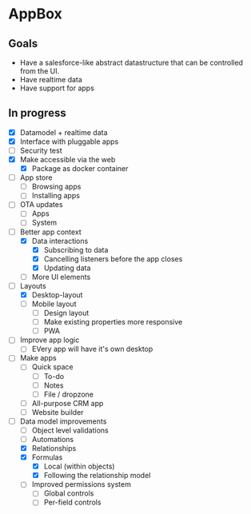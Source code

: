 # AppBox

## Goals

- Have a salesforce-like abstract datastructure that can be controlled from the UI.
- Have realtime data
- Have support for apps

## In progress

- [x] Datamodel + realtime data
- [x] Interface with pluggable apps
- [ ] Security test
- [x] Make accessible via the web
  - [x] Package as docker container
- [ ] App store
  - [ ] Browsing apps
  - [ ] Installing apps
- [ ] OTA updates
  - [ ] Apps
  - [ ] System
- [ ] Better app context
  - [X] Data interactions
    - [X] Subscribing to data
    - [X] Cancelling listeners before the app closes
    - [X] Updating data
  - [ ] More UI elements
- [ ] Layouts
  - [x] Desktop-layout
  - [ ] Mobile layout
    - [ ] Design layout
    - [ ] Make existing properties more responsive
    - [ ] PWA
- [ ] Improve app logic
  - [ ] EVery app will have it's own desktop
- [ ] Make apps
  - [ ] Quick space
    - [ ] To-do
    - [ ] Notes 
    - [ ] File / dropzone
  - [ ] All-purpose CRM app
  - [ ] Website builder
- [ ] Data model improvements
  - [ ] Object level validations
  - [ ] Automations
  - [x] Relationships
  - [x] Formulas
    - [x] Local (within objects)
    - [x] Following the relationship model
  - [ ] Improved permissions system
    - [ ] Global controls
    - [ ] Per-field controls
